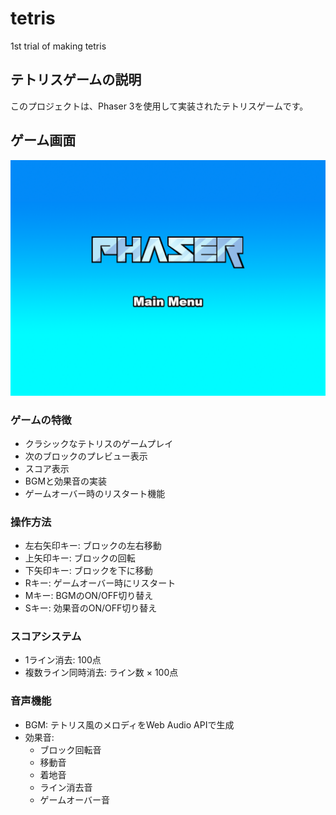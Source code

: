 # tetris
1st trial of making tetris

## テトリスゲームの説明

このプロジェクトは、Phaser 3を使用して実装されたテトリスゲームです。

## ゲーム画面

![ゲーム画面](templateWebpack/screenshot.png)

### ゲームの特徴
- クラシックなテトリスのゲームプレイ
- 次のブロックのプレビュー表示
- スコア表示
- BGMと効果音の実装
- ゲームオーバー時のリスタート機能

### 操作方法
- 左右矢印キー: ブロックの左右移動
- 上矢印キー: ブロックの回転
- 下矢印キー: ブロックを下に移動
- Rキー: ゲームオーバー時にリスタート
- Mキー: BGMのON/OFF切り替え
- Sキー: 効果音のON/OFF切り替え

### スコアシステム
- 1ライン消去: 100点
- 複数ライン同時消去: ライン数 × 100点

### 音声機能
- BGM: テトリス風のメロディをWeb Audio APIで生成
- 効果音:
  - ブロック回転音
  - 移動音
  - 着地音
  - ライン消去音
  - ゲームオーバー音
